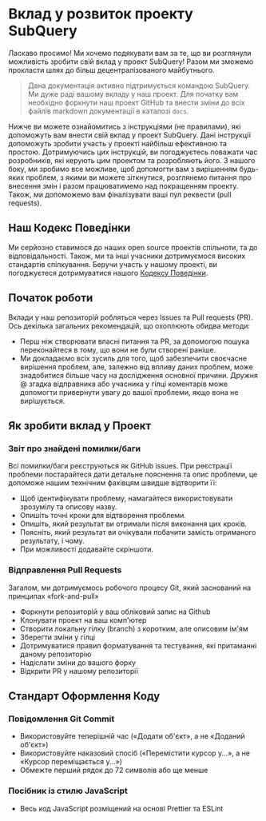 # Вклад у розвиток проекту SubQuery

Ласкаво просимо! Ми хочемо подякувати вам за те, що ви розглянули можливість зробити свій вклад у проект SubQuery! Разом ми зможемо прокласти шлях до бiльш децентралізованого майбутнього.

> Дана документація активно підтримується командою SubQuery. Ми дуже раді вашому вкладу у наш проект. Для початку вам необхідно форкнути наш проект GitHub та внести зміни до всіх файлів markdown документації в каталозі `docs`.

Нижче ви можете ознайомитись з інструкціями (не правилами), які допоможуть вам внести свій вклад у проект SubQuery. Дані інструкції допоможуть зробити участь у проекті найбільш ефективною та простою. Дотримуючись цих інструкцій, ви погоджуєтесь поважати час розробників, які керують цим проектом та розробляють його. З нашого боку, ми зробимо все можливе, щоб допомогти вам з вирішенням будь-яких проблем, з якими ви можете зіткнутися, розглянемо питання про внесення змін і разом працюватимемо над покращенням проекту. Також, ми допоможемо вам фіналізувати ваші пул реквести (pull requests).

## Наш Кодекс Поведінки

Ми серйозно ставимося до наших open source проектів спільноти, та до відповідальності. Також, ми та інші учасники дотримуємося високих стандартів спілкування. Беручи участь у нашому проекті, ви погоджуєтеся дотримуватися нашого [Кодексу Поведінки](https://github.com/subquery/subql/blob/contributors-guide/CODE_OF_CONDUCT.md).

## Початок роботи

Вклади у наш репозиторій робляться через Issues та Pull requests (PR). Ось декілька загальних рекомендацій, що охоплюють обидва методи:

* Перш ніж створювати власні питання та PR, за допомогою пошука переконайтеся в тому, що вони не були створені раніше.
* Ми докладаємо всіх зусиль для того, щоб забезпечити своєчасне вирішення проблем, але, залежно від впливу даних проблем, може знадобитися більше часу на дослідження основної причини. Дружня @ згадка відправника або учасника у гілці коментарів може допомогти привернути увагу до вашої проблеми, якщо вона не вирішується.

## Як зробити вклад у Проект

### Звіт про знайдені помилки/баги

Всі помилки/баги реєструються як GitHub issues. При реєстрації проблеми постарайтеся дати детальне пояснення та опис проблеми, це допоможе нашим технічним фахівцям швидше відтворити її:

* Щоб ідентифікувати проблему, намагайтеся використовувати зрозумілу та описову назву.
* Опишіть точні кроки для вiдтворення проблеми.
* Опишіть, який результат ви отримали після виконання цих кроків.
* Поясніть, який результат ви очікували побачити замість отриманого результату, і чому.
* При можливості додавайте скріншоти.

### Відправлення Pull Requests

Загалом, ми дотримуємось робочого процесу Git, який заснований на принципах «fork-and-pull»

* Форкнути репозиторій у ваш обліковий запис на Github
* Клонувати проект на ваш комп'ютер
* Створити локальну гілку (branch) з коротким, але описовим ім'ям
* Зберегти зміни у гілці
* Дотримуватися правил форматування та тестування, які притаманні даному репозиторію
* Надіслати зміни до вашого форку
* Відкрити PR у нашому репозиторії

## Стандарт Оформлення Коду

### Повідомлення Git Commit

* Використовуйте теперішній час («Додати об'єкт», а не «Доданий об'єкт»)
* Використовуйте наказовий спосіб («Перемістити курсор у...», а не «Курсор переміщається у...»)
* Обмежте перший рядок до 72 символів або ще менше

### Посібник із стилю JavaScript

* Весь код JavaScript розміщений на основі Prettier та ESLint
